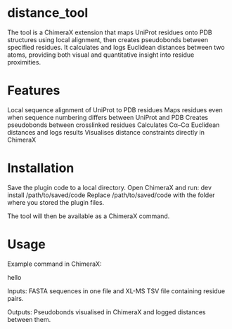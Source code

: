 # distance_tool
The tool is a ChimeraX extension that maps UniProt residues onto PDB structures using local alignment, then creates pseudobonds between specified residues. It calculates and logs Euclidean distances between two atoms, providing both visual and quantitative insight into residue proximities.

# Features

Local sequence alignment of UniProt to PDB residues
Maps residues even when sequence numbering differs between UniProt and PDB
Creates pseudobonds between crosslinked residues
Calculates Cα–Cα Euclidean distances and logs results
Visualises distance constraints directly in ChimeraX

# Installation

Save the plugin code to a local directory.
Open ChimeraX and run:
dev install /path/to/saved/code
Replace /path/to/saved/code with the folder where you stored the plugin files.

The tool will then be available as a ChimeraX command.

# Usage

Example command in ChimeraX:

hello


Inputs: FASTA sequences in one file and XL-MS TSV file containing residue pairs.

Outputs: Pseudobonds visualised in ChimeraX and logged distances between them.

